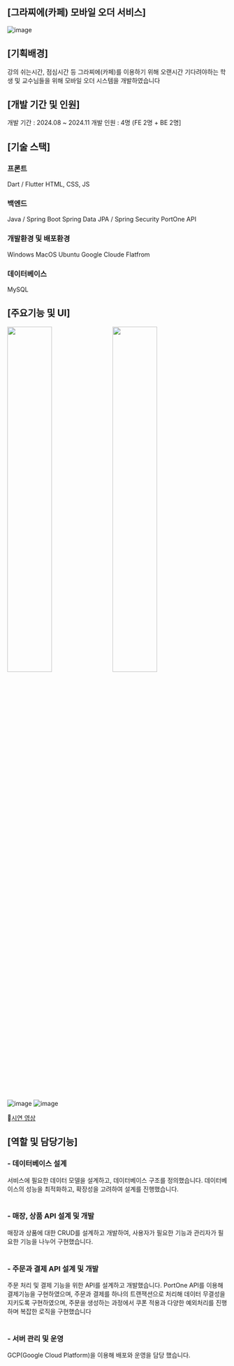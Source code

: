 ## [그라찌에(카페) 모바일 오더 서비스]

![image](https://github.com/user-attachments/assets/4854e84a-f1f8-4f88-a269-c4844242fb49)

## [기획배경]

강의 쉬는시간, 점심시간 등 그라찌에(카페)를 이용하기 위해 오랜시간 기다려야하는 학생 및 교수님들을 위해 모바일 오더 시스템을 개발하였습니다

## [개발 기간 및 인원]
개발 기간 : 2024.08 ~ 2024.11
개발 인원 : 4명 (FE 2명 + BE 2명]

## [기술 스택]
### 프론트
Dart / Flutter
HTML, CSS, JS

### 백엔드
Java / Spring Boot
Spring Data JPA / Spring Security
PortOne API

### 개발환경 및 배포환경
Windows MacOS
Ubuntu Google Cloude Flatfrom

### 데이터베이스
MySQL

## [주요기능 및 UI]
<p>
  <img src="https://github.com/user-attachments/assets/325cb0f6-9550-4bc3-930b-efd0c3dfe342" width="45%" style="display:inline-block; margin-right: 10px;" />
  <img src="https://github.com/user-attachments/assets/d0da514a-c042-47ca-9c89-19c29525dc9a" width="45%" style="display:inline-block;" />
</p>

![image](https://github.com/user-attachments/assets/2d4fa862-5005-4285-82ba-bf6af86ffa89)
![image](https://github.com/user-attachments/assets/fae93a90-20c8-4375-9fd5-2abdbec3736a)

🎥[시연 영상](https://youtube.com/shorts/6JZlPgkfF0Q)

## [역할 및 담당기능]
### - 데이터베이스 설계 <br>
서비스에 필요한 데이터 모델을 설계하고, 데이터베이스 구조를 정의했습니다. 데이터베이스의 성능을 최적화하고, 확장성을 고려하여 설계를 진행했습니다.<br><br>

### - 매장, 상품 API 설계 및 개발 <br>
매장과 상품에 대한 CRUD를 설계하고 개발하여, 사용자가 필요한 기능과 관리자가 필요한 기능을 나누어 구현했습니다.<br><br>

### - 주문과 결제 API 설계 및 개발 <br>
주문 처리 및 결제 기능을 위한 API를 설계하고 개발했습니다. PortOne API를 이용해 결제기능을 구현하였으며, 주문과 결제를 하나의 트랜잭션으로 처리해 데이터 무결성을 지키도록 구현하였으며, 주문을 생성하는 과정에서 쿠폰 적용과 다양한 예외처리를 진행하며 복잡한 로직을 구현했습니다<br><br>

### - 서버 관리 및 운영 <br>
GCP(Google Cloud Platform)을 이용해 배포와 운영을 담당 했습니다.<br><br>
